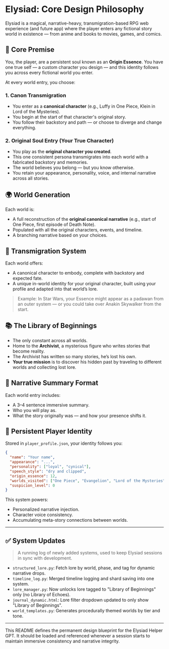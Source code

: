 # Elysiad: Core Design Philosophy

Elysiad is a magical, narrative-heavy, transmigration-based RPG web experience (and future app) where the player enters any fictional story world in existence — from anime and books to movies, games, and comics.

## 🧬 Core Premise
You, the player, are a persistent soul known as an **Origin Essence**. You have one true self — a custom character you design — and this identity follows you across every fictional world you enter.

At every world entry, you choose:

### 1. Canon Transmigration
- You enter as a **canonical character** (e.g., Luffy in One Piece, Klein in Lord of the Mysteries).
- You begin at the start of that character's original story.
- You follow their backstory and path — or choose to diverge and change everything.

### 2. Original Soul Entry (Your True Character)
- You play as the **original character you created**.
- This one consistent persona transmigrates into each world with a fabricated backstory and memories.
- The world believes you belong — but you know otherwise.
- You retain your appearance, personality, voice, and internal narrative across all stories.

## 🌍 World Generation
Each world is:
- A full reconstruction of the **original canonical narrative** (e.g., start of One Piece, first episode of Death Note).
- Populated with all the original characters, events, and timeline.
- A branching narrative based on your choices.

## 🧠 Transmigration System
Each world offers:
- A canonical character to embody, complete with backstory and expected fate.
- A unique in-world identity for your original character, built using your profile and adapted into that world’s lore.

> Example: In Star Wars, your Essence might appear as a padawan from an outer system — or you could take over Anakin Skywalker from the start.

## 📚 The Library of Beginnings
- The only constant across all worlds.
- Home to the **Archivist**, a mysterious figure who writes stories that become reality.
- The Archivist has written so many stories, he’s lost his own.
- **Your true mission** is to discover his hidden past by traveling to different worlds and collecting lost lore.

## 📜 Narrative Summary Format
Each world entry includes:
- A 3–4 sentence immersive summary.
- Who you will play as.
- What the story originally was — and how your presence shifts it.

## 🧩 Persistent Player Identity
Stored in `player_profile.json`, your identity follows you:
```json
{
  "name": "Your name",
  "appearance": "...",
  "personality": ["loyal", "cynical"],
  "speech_style": "dry and clipped",
  "origin_essence": 12,
  "worlds_visited": ["One Piece", "Evangelion", "Lord of the Mysteries"],
  "suspicion_level": 0
}
```

This system powers:
- Personalized narrative injection.
- Character voice consistency.
- Accumulating meta-story connections between worlds.

---

## ✅ System Updates

> A running log of newly added systems, used to keep Elysiad sessions in sync with development.

- `structured_lore.py`: Fetch lore by world, phase, and tag for dynamic narrative drops.
- `timeline_log.py`: Merged timeline logging and shard saving into one system.
- `lore_manager.py`: Now unlocks lore tagged to "Library of Beginnings" only (no Library of Echoes).
- `journal_dynamic.html`: Lore filter dropdown updated to only show "Library of Beginnings".
- `world_templates.py`: Generates procedurally themed worlds by tier and tone.

---

This README defines the permanent design blueprint for the Elysiad Helper GPT. It should be loaded and referenced whenever a session starts to maintain immersive consistency and narrative integrity.